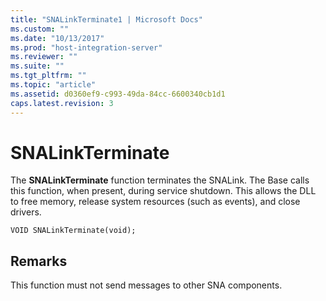 ```yaml
---
title: "SNALinkTerminate1 | Microsoft Docs"
ms.custom: ""
ms.date: "10/13/2017"
ms.prod: "host-integration-server"
ms.reviewer: ""
ms.suite: ""
ms.tgt_pltfrm: ""
ms.topic: "article"
ms.assetid: d0360ef9-c993-49da-84cc-6600340cb1d1
caps.latest.revision: 3
---
```

# SNALinkTerminate
The **SNALinkTerminate** function terminates the SNALink. The Base calls this function, when present, during service shutdown. This allows the DLL to free memory, release system resources (such as events), and close drivers.  
  
```  
VOID SNALinkTerminate(void);  
```  
  
## Remarks  
 This function must not send messages to other SNA components.
